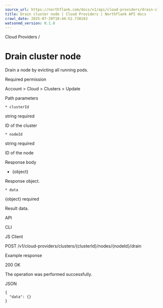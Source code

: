 ```yaml
---
source_url: https://northflank.com/docs/v1/api/cloud-providers/drain-cluster-node
title: Drain cluster node | Cloud Providers | Northflank API docs
crawl_date: 2025-07-29T10:44:52.738183
watsonmd_version: 0.1.0
---
```


Cloud Providers / 

# Drain cluster node

Drain a node by evicting all running pods.

Required permission

Account > Cloud > Clusters > Update

Path parameters

    * clusterId

string required

ID of the cluster

    * nodeId

string required

ID of the node




Response body

  * {object}

Response object.

    * data

{object} required

Result data.




API

CLI

JS Client

POST /v1/cloud-providers/clusters/{clusterId}/nodes/{nodeId}/drain

Example response

200 OK

The operation was performed successfully.

JSON
    
    
    {
      "data": {}
    }
